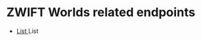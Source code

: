 # ZWIFT Worlds related endpoints

- [List ](https://github.com/strukturunion-mmw/zwift-api-documentation/blob/main/wordls/list_.md) List 
